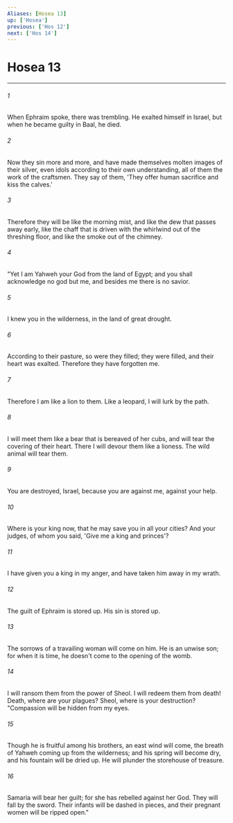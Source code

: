 ```yaml
---
Aliases: [Hosea 13]
up: ['Hosea']
previous: ['Hos 12']
next: ['Hos 14']
---
```

# Hosea 13
***





###### 1 

When Ephraim spoke, there was trembling. He exalted himself in Israel, but when he became guilty in Baal, he died. 



###### 2 

Now they sin more and more, and have made themselves molten images of their silver, even idols according to their own understanding, all of them the work of the craftsmen. They say of them, 'They offer human sacrifice and kiss the calves.' 



###### 3 

Therefore they will be like the morning mist, and like the dew that passes away early, like the chaff that is driven with the whirlwind out of the threshing floor, and like the smoke out of the chimney. 



###### 4 

"Yet I am Yahweh your God from the land of Egypt; and you shall acknowledge no god but me, and besides me there is no savior. 



###### 5 

I knew you in the wilderness, in the land of great drought. 



###### 6 

According to their pasture, so were they filled; they were filled, and their heart was exalted. Therefore they have forgotten me. 



###### 7 

Therefore I am like a lion to them. Like a leopard, I will lurk by the path. 



###### 8 

I will meet them like a bear that is bereaved of her cubs, and will tear the covering of their heart. There I will devour them like a lioness. The wild animal will tear them. 



###### 9 

You are destroyed, Israel, because you are against me, against your help. 



###### 10 

Where is your king now, that he may save you in all your cities? And your judges, of whom you said, 'Give me a king and princes'? 



###### 11 

I have given you a king in my anger, and have taken him away in my wrath. 



###### 12 

The guilt of Ephraim is stored up. His sin is stored up. 



###### 13 

The sorrows of a travailing woman will come on him. He is an unwise son; for when it is time, he doesn't come to the opening of the womb. 



###### 14 

I will ransom them from the power of Sheol. I will redeem them from death! Death, where are your plagues? Sheol, where is your destruction? "Compassion will be hidden from my eyes. 



###### 15 

Though he is fruitful among his brothers, an east wind will come, the breath of Yahweh coming up from the wilderness; and his spring will become dry, and his fountain will be dried up. He will plunder the storehouse of treasure. 



###### 16 

Samaria will bear her guilt; for she has rebelled against her God. They will fall by the sword. Their infants will be dashed in pieces, and their pregnant women will be ripped open."
